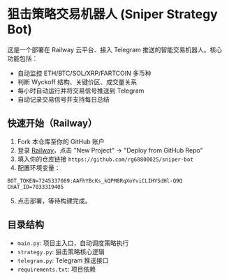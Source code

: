 # 狙击策略交易机器人 (Sniper Strategy Bot)

这是一个部署在 Railway 云平台、接入 Telegram 推送的智能交易机器人。核心功能包括：

- 自动监控 ETH/BTC/SOL/XRP/FARTCOIN 多币种
- 判断 Wyckoff 结构、关键价区、成交量关系
- 每小时自动运行并将交易信号推送到 Telegram
- 自动记录交易信号并支持每日总结

## 快速开始（Railway）

1. Fork 本仓库至你的 GitHub 账户
2. 登录 [Railway](https://railway.app)，点击 "New Project" → "Deploy from GitHub Repo"
3. 填入你的仓库链接 `https://github.com/rg68800025/sniper-bot`
4. 配置环境变量：

```
BOT_TOKEN=7245337089:AAFhYBcKs_kQPM8RqXoYviCLIHYSdHl-Q9Q
CHAT_ID=7033319405
```

5. 点击部署，等待构建完成。

## 目录结构

- `main.py`: 项目主入口，自动调度策略执行
- `strategy.py`: 狙击策略核心逻辑
- `telegram.py`: Telegram 推送接口
- `requirements.txt`: 项目依赖
